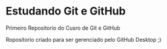 # Estudando Git e GitHub
 Primeiro Repositorio do Cusro de Git e GitHub

 Ropositorio criado para ser gerenciado pelo GitHub Desktop ;)
